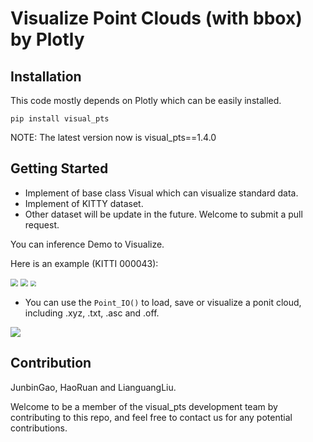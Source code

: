 # Visualize Point Clouds (with bbox) by Plotly

## Installation

This code mostly depends on Plotly which can be easily installed.

```shell
pip install visual_pts
```

NOTE: The latest version now is visual_pts==1.4.0

## Getting Started

+ Implement  of base class Visual which can visualize standard data.
+ Implement of KITTY dataset.
+ Other dataset will be update in the future. Welcome to submit a pull request.

You can inference Demo to Visualize.

Here is an example (KITTI 000043):

<img src="docs/000043_img2D.png" style="zoom:75%;" />

<img src="docs/000043_img3D.png" style="zoom:75%;" />

<img src="docs/000043_pc3D.png" style="zoom:55%;" />

- You can use the `Point_IO()` to load, save or visualize a ponit cloud, including .xyz, .txt, .asc and .off.

![](docs/point_visual.png)

## Contribution

JunbinGao, HaoRuan and LianguangLiu.

Welcome to be a member of the visual_pts development team by contributing to this repo, and feel free to contact us for any potential contributions.

